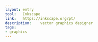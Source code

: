 ```yaml
---
layout: entry
tool:	Inkscape
link:	https://inkscape.org/pt/
description:	vector graphics designer
tags:
- graphics
---
```

